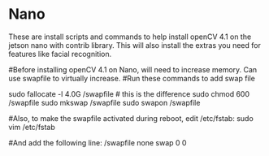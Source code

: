 # Nano
These are install scripts and commands to help install openCV 4.1 on the jetson nano with contrib library. This will also install the extras you need for features like facial recognition.

#Before installing openCV 4.1 on Nano, will need to increase memory. Can use swapfile to virtually increase.
#Run these commands to add swap file

sudo fallocate -l 4.0G /swapfile # this is the difference
sudo chmod 600 /swapfile
sudo mkswap /swapfile
sudo swapon /swapfile

#Also, to make the swapfile activated during reboot, edit /etc/fstab:
sudo vim /etc/fstab

#And add the following line:
/swapfile none swap 0 0
